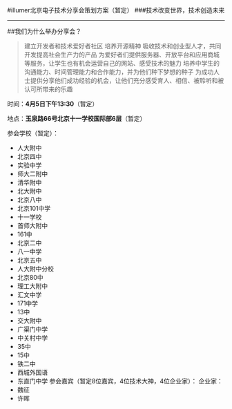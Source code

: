 #illumer北京电子技术分享会策划方案（暂定）
###技术改变世界，技术创造未来

---

##我们为什么举办分享会？
>建立开发者和技术爱好者社区
培养开源精神
吸收技术和创业型人才，共同开发提高社会生产力的产品
为爱好者们提供服务器、开放平台和应用商城等服务，让学生也有机会运营自己的网站、感受技术的魅力
培养中学生的沟通能力、时间管理能力和合作能力，并为他们种下梦想的种子
为成功人士提供分享他们成功经验的机会，让他们充分感受育人、相信、被聆听和被认可所带来的乐趣

时间：**4月5日下午13:30**（暂定）

地点：**玉泉路66号北京十一学校国际部6层**（暂定）

参会学校（暂定）：

- 人大附中
- 北京四中
- 实验中学
- 师大二附中
- 清华附中
- 北大附中
- 北京八中
- 北京101中学
- 十一学校
- 首师大附中
- 161中
- 北京二中
- 八一中学
- 北京五中
- 人大附中分校
- 北京80中
- 理工大附中
- 汇文中学
- 171中学
- 13中
- 交大附中
- 广渠门中学
- 中关村中学
- 35中
- 15中
- 铁二中
- 西城外国语
- 东直门中学
参会嘉宾（暂定8位嘉宾，4位技术大神，4位企业家）：
企业家：
- 魏征
- 许晖